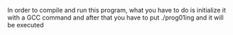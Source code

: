 In order to compile and run this program, what you have to do is initialize it with a GCC command and after that you have to put ./prog01ing and it will be executed
